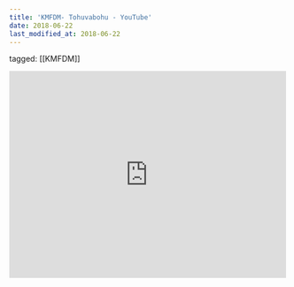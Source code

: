 ```yaml
---
title: 'KMFDM- Tohuvabohu - YouTube'
date: 2018-06-22
last_modified_at: 2018-06-22
---
```

tagged: [[KMFDM]]
<iframe allow="accelerometer; autoplay; clipboard-write; encrypted-media; gyroscope; picture-in-picture" allowfullscreen="" frameborder="0" height="375" id="youtube_iframe" src="https://www.youtube.com/embed/W4XT256HnXE?feature=oembed&amp;enablejsapi=1&amp;origin=https://safe.txmblr.com&amp;wmode=opaque" width="500"></iframe>